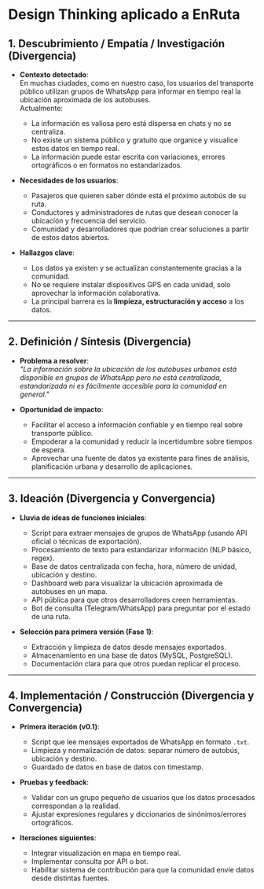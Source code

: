# **Design Thinking aplicado a EnRuta**

## **1. Descubrimiento / Empatía / Investigación (Divergencia)**

* **Contexto detectado**:  
  En muchas ciudades, como en nuestro caso, los usuarios del transporte público utilizan grupos de WhatsApp para informar en tiempo real la ubicación aproximada de los autobuses.  
  Actualmente:
  * La información es valiosa pero está dispersa en chats y no se centraliza.
  * No existe un sistema público y gratuito que organice y visualice estos datos en tiempo real.
  * La información puede estar escrita con variaciones, errores ortográficos o en formatos no estandarizados.

* **Necesidades de los usuarios**:
  * Pasajeros que quieren saber dónde está el próximo autobús de su ruta.
  * Conductores y administradores de rutas que desean conocer la ubicación y frecuencia del servicio.
  * Comunidad y desarrolladores que podrían crear soluciones a partir de estos datos abiertos.

* **Hallazgos clave**:
  * Los datos ya existen y se actualizan constantemente gracias a la comunidad.
  * No se requiere instalar dispositivos GPS en cada unidad, solo aprovechar la información colaborativa.
  * La principal barrera es la **limpieza, estructuración y acceso** a los datos.

---

## **2. Definición / Síntesis (Divergencia)**

* **Problema a resolver**:  
  *"La información sobre la ubicación de los autobuses urbanos está disponible en grupos de WhatsApp pero no está centralizada, estandarizada ni es fácilmente accesible para la comunidad en general."*

* **Oportunidad de impacto**:
  * Facilitar el acceso a información confiable y en tiempo real sobre transporte público.
  * Empoderar a la comunidad y reducir la incertidumbre sobre tiempos de espera.
  * Aprovechar una fuente de datos ya existente para fines de análisis, planificación urbana y desarrollo de aplicaciones.

---

## **3. Ideación (Divergencia y Convergencia)**

* **Lluvia de ideas de funciones iniciales**:
  * Script para extraer mensajes de grupos de WhatsApp (usando API oficial o técnicas de exportación).
  * Procesamiento de texto para estandarizar información (NLP básico, regex).
  * Base de datos centralizada con fecha, hora, número de unidad, ubicación y destino.
  * Dashboard web para visualizar la ubicación aproximada de autobuses en un mapa.
  * API pública para que otros desarrolladores creen herramientas.
  * Bot de consulta (Telegram/WhatsApp) para preguntar por el estado de una ruta.

* **Selección para primera versión (Fase 1)**:
  * Extracción y limpieza de datos desde mensajes exportados.
  * Almacenamiento en una base de datos (MySQL, PostgreSQL).
  * Documentación clara para que otros puedan replicar el proceso.

---

## **4. Implementación / Construcción (Divergencia y Convergencia)**

* **Primera iteración (v0.1)**:
  * Script que lee mensajes exportados de WhatsApp en formato `.txt`.
  * Limpieza y normalización de datos: separar número de autobús, ubicación y destino.
  * Guardado de datos en base de datos con timestamp.

* **Pruebas y feedback**:
  * Validar con un grupo pequeño de usuarios que los datos procesados correspondan a la realidad.
  * Ajustar expresiones regulares y diccionarios de sinónimos/errores ortográficos.

* **Iteraciones siguientes**:
  * Integrar visualización en mapa en tiempo real.
  * Implementar consulta por API o bot.
  * Habilitar sistema de contribución para que la comunidad envíe datos desde distintas fuentes.
